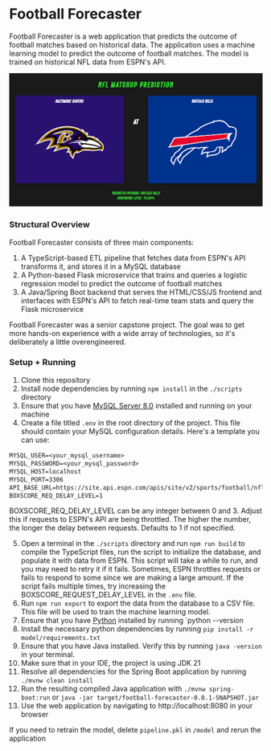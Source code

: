 # Football Forecaster

Football Forecaster is a web application that predicts the outcome of football matches based on historical data.
The application uses a machine learning model to predict the outcome of football matches. 
The model is trained on historical NFL data from ESPN's API.

![img.png](img.png)

### Structural Overview

Football Forecaster consists of three main components:
1. A TypeScript-based ETL pipeline that fetches data from ESPN's API transforms it, and stores it in a MySQL database
2. A Python-based Flask microservice that trains and queries a logistic regression model to predict the outcome of football matches
3. A Java/Spring Boot backend that serves the HTML/CSS/JS frontend and interfaces with ESPN's API to fetch real-time team stats and query the Flask microservice

Football Forecaster was a senior capstone project. The goal was to get more hands-on experience with a wide array of technologies, so it's deliberately a little overengineered.

### Setup + Running

1. Clone this repository
2. Install node dependencies by running `npm install` in the `./scripts` directory
3. Ensure that you have [MySQL Server 8.0](https://dev.mysql.com/downloads/mysql/8.0.html) installed and running on your machine
4. Create a file titled `.env` in the root directory of the project. This file should contain your MySQL configuration details. Here's a template you can use:

```env
MYSQL_USER=<your_mysql_username>
MYSQL_PASSWORD=<your_mysql_password>
MYSQL_HOST=localhost
MYSQL_PORT=3306
API_BASE_URL=https://site.api.espn.com/apis/site/v2/sports/football/nfl/
BOXSCORE_REQ_DELAY_LEVEL=1
```
BOXSCORE_REQ_DELAY_LEVEL can be any integer between 0 and 3. Adjust this if requests to ESPN's API are being throttled.
The higher the number, the longer the delay between requests. Defaults to 1 if not specified.

5. Open a terminal in the `./scripts` directory and run `npm run build` to compile the TypeScript files, run the
script to initialize the database, and populate it with data from ESPN. This script will take a while to run, and you may
need to retry it if it fails. Sometimes, ESPN throttles requests or fails to respond to some since we are making a large
amount. If the script fails multiple times, try increasing the BOXSCORE_REQUEST_DELAY_LEVEL in the `.env` file.
7. Run `npm run export` to export the data from the database to a CSV file. This file will be used to train the machine learning model.
9. Ensure that you have [Python](https://www.python.org/downloads/) installed by running `python --version
10. Install the necessary python dependencies by running `pip install -r model/requirements.txt`
11. Ensure that you have Java installed. Verify this by running `java -version` in your terminal.
12. Make sure that in your IDE, the project is using JDK 21
13. Resolve all dependencies for the Spring Boot application by running `./mvnw clean install`
14. Run the resulting compiled Java application with `./mvnw spring-boot:run` or `java -jar target/football-forecaster-0.0.1-SNAPSHOT.jar`
15. Use the web application by navigating to http://localhost:8080 in your browser

If you need to retrain the model, delete `pipeline.pkl` in `/model` and rerun the application



